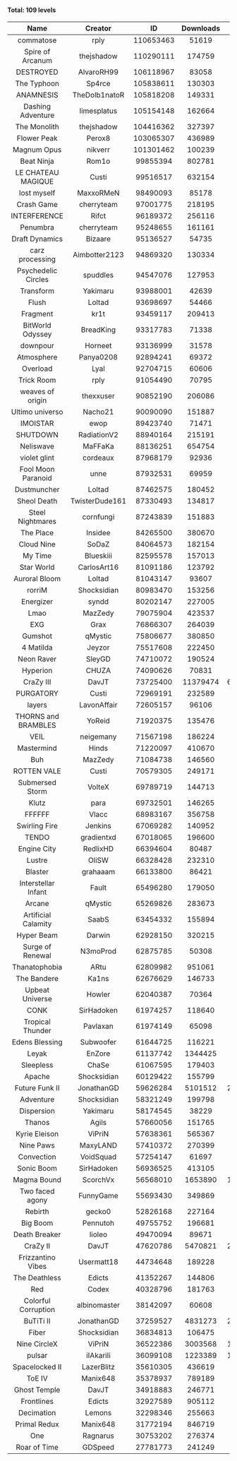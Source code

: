 #### Total: 109 levels

| Name | Creator | ID | Downloads | Likes |
|:---:|:---:|:---:|:---:|:---:|
| commatose | rply | 110653463 | 51619 | 3315
| Spire of Arcanum | thejshadow | 110290111 | 174759 | 6922
| DESTROYED | AlvaroRH99 | 106118967 | 83058 | 2550
| The Typhoon | Sp4rce | 105838611 | 130303 | 5146
| ANAMNESIS | TheDolb1natoR | 105818208 | 149331 | 7716
| Dashing Adventure | limesplatus | 105154148 | 162664 | 5211
| The Monolith | thejshadow | 104416362 | 327397 | 8196
| Flower Peak | Perox8 | 103065307 | 436989 | 13312
| Magnum Opus | nikverr | 101301462 | 100239 | 3057
| Beat Ninja | Rom1o | 99855394 | 802781 | 41584
| LE CHATEAU MAGIQUE | Custi | 99516517 | 632154 | 21661
| lost myself | MaxxoRMeN | 98490093 | 85178 | 4747
| Crash Game | cherryteam | 97001775 | 218195 | 11338
| INTERFERENCE | Rifct | 96189372 | 256116 | 9401
| Penumbra | cherryteam | 95248655 | 161161 | 8820
| Draft Dynamics | Bizaare | 95136527 | 54735 | 3085
| carz processing | Aimbotter2123 | 94869320 | 130334 | 3845
| Psychedelic Circles | spuddles | 94547076 | 127953 | 5335
| Transform | Yakimaru | 93988001 | 42639 | 1883
| Flush | Loltad | 93698697 | 54466 | 2563
| Fragment | kr1t | 93459117 | 209413 | 6637
| BitWorld Odyssey | BreadKing | 93317783 | 71338 | 4469
| downpour | Horneet | 93136999 | 31578 | 1817
| Atmosphere | Panya0208 | 92894241 | 69372 | 4576
| Overload | Lyal | 92704715 | 60606 | 3798
| Trick Room | rply | 91054490 | 70795 | 3171
| weaves of origin  | thexxuser | 90852190 | 206086 | 7361
| Ultimo universo | Nacho21 | 90090090 | 151887 | 9966
| IMOISTAR | ewop | 89423740 | 71471 | 3549
| SHUTDOWN | RadiationV2 | 88940164 | 215191 | 8237
| Neliswave | MaFFaKa | 88136251 | 654754 | 31681
| violet glint | cordeaux | 87968179 | 92936 | 3845
| Fool Moon Paranoid | unne | 87932531 | 69959 | 3264
| Dustmuncher | Loltad | 87462575 | 180452 | 6957
| Sheol Death | TwisterDude161 | 87330493 | 134817 | 5079
| Steel Nightmares | cornfungi | 87243839 | 151883 | 6174
| The  Place | Insidee | 84265500 | 380670 | 10229
| Cloud Nine | SoDaZ | 84064573 | 182154 | 6592
| My Time | Blueskiii | 82595578 | 157013 | 9401
| Star World | CarlosArt16 | 81091186 | 123792 | 6621
| Auroral Bloom | Loltad | 81043147 | 93607 | 5372
| rorriM | Shocksidian | 80983470 | 153256 | 6893
| Energizer | syndd | 80202147 | 227005 | 12434
| Lmao | MazZedy | 79075904 | 423537 | 22728
| EXG | Grax | 76866307 | 264039 | 13279
| Gumshot | qMystic | 75806677 | 380850 | 20515
| 4 Matilda | Jeyzor | 75517608 | 222450 | 10335
| Neon Raver | SleyGD | 74710072 | 190524 | 7763
| Hyperion | CHUZA | 74090626 | 70831 | 3878
| CraZy III | DavJT | 73725400 | 11379474 | 626651
| PURGATORY | Custi | 72969191 | 232589 | 11324
| layers | LavonAffair | 72605157 | 96106 | 4527
| THORNS and BRAMBLES | YoReid | 71920375 | 135476 | 7155
| VEIL | neigemany | 71567198 | 186224 | 8701
| Mastermind | Hinds | 71220097 | 410670 | 19794
| Buh | MazZedy | 71084738 | 146560 | 8768
| ROTTEN VALE | Custi | 70579305 | 249171 | 11164
| Submersed Storm |  VolteX | 69789719 | 144713 | 6999
| Klutz | para | 69732501 | 146265 | 7095
| FFFFFF | Vlacc | 68983167 | 356758 | 15620
| Swirling Fire | Jenkins | 67069282 | 140952 | 6849
| TENDO | gradientxd | 67018065 | 196600 | 12659
| Engine City | RedlixHD | 66394604 | 80487 | 5090
| Lustre | OliSW | 66328428 | 232310 | 6641
| Blaster | grahaaam | 66133800 | 86421 | 3528
| Interstellar Infant | Fault | 65496280 | 179050 | 13163
| Arcane | qMystic | 65269826 | 283673 | 22294
| Artificial Calamity | SaabS | 63454332 | 155894 | 4949
| Hyper Beam | Darwin | 62928150 | 320215 | 9454
| Surge of Renewal | N3moProd | 62875785 | 50308 | 3152
| Thanatophobia | ARtu | 62809982 | 951061 | 57758
| The Bandere | Ka1ns | 62676629 | 146733 | 5104
| Upbeat Universe | Howler | 62040387 | 70364 | 3924
| CONK | SirHadoken | 61974257 | 118640 | 4887
| Tropical Thunder | Pavlaxan | 61974149 | 65098 | 3844
| Edens Blessing | Subwoofer | 61644725 | 116221 | 6475
| Leyak | EnZore | 61137742 | 1344425 | 81043
| Sleepless | ChaSe | 61067595 | 179403 | 10568
| Apache | Shocksidian | 60129422 | 155799 | 7398
| Future Funk II | JonathanGD | 59626284 | 5101512 | 260323
| Adventure | Shocksidian | 58321249 | 199798 | 7097
| Dispersion | Yakimaru | 58174545 | 38229 | 2072
| Thanos | Agils | 57660056 | 151765 | 9772
| Kyrie Eleison | ViPriN | 57638361 | 565367 | 24439
| Nine Paws | MaxyLAND | 57410372 | 270399 | 16664
| Convection | VoidSquad | 57254147 | 61697 | 2963
| Sonic Boom | SirHadoken | 56936525 | 413105 | 13230
| Magma Bound | ScorchVx | 56568010 | 1653890 | 111698
| Two faced agony | FunnyGame | 55693430 | 349869 | 16952
| Rebirth | gecko0 | 52826168 | 227164 | 15047
| Big Boom | Pennutoh | 49755752 | 196681 | 12570
| Death Breaker | lioleo | 49470094 | 89671 | 4167
| CraZy II | DavJT | 47620786 | 5470821 | 280510
| Frizzantino Vibes | Usermatt18 | 44734648 | 189228 | 13046
| The Deathless | Edicts | 41352267 | 144806 | 9973
| Red | Codex | 40328796 | 181763 | 11778
| Colorful Corruption | albinomaster | 38142097 | 60608 | 2590
| BuTiTi II | JonathanGD | 37259527 | 4831273 | 260969
| Fiber | Shocksidian | 36834813 | 106475 | 8811
| Nine CircleX | ViPriN | 36522386 | 3003568 | 130252
| pulsar | iIAkariIi | 36099108 | 1223389 | 153359
| Spacelocked II | LazerBlitz | 35610305 | 436619 | 30900
| ToE IV  | Manix648 | 35378937 | 789189 | 48358
| Ghost Temple | DavJT | 34918883 | 246771 | 15789
| Frontlines | Edicts | 32927589 | 905112 | 56584
| Decimation | Lemons | 32298346 | 255663 | 19986
| Primal Redux | Manix648 | 31772194 | 846719 | 61092
| One | Ragnarus | 30753202 | 276374 | 23023
| Roar of Time | GDSpeed | 27781773 | 241249 | 18530
